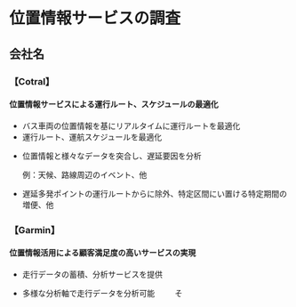 # 位置情報サービスの調査
## 会社名
### 【Cotral】
#### 位置情報サービスによる運行ルート、スケジュールの最適化
* バス車両の位置情報を基にリアルタイムに運行ルートを最適化
* 運行ルート、運航スケジュールを最適化  
 - 位置情報と様々なデータを突合し、遅延要因を分析　　
 　
  
   例：天候、路線周辺のイベント、他
 - 遅延多発ポイントの運行ルートからに除外、特定区間にい置ける特定期間の増便、他

### 【Garmin】
#### 位置情報活用による顧客満足度の高いサービスの実現
* 走行データの蓄積、分析サービスを提供
 - 多様な分析軸で走行データを分析可能　　
  そ
